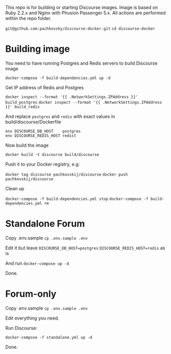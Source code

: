 This repo is for building or starting Discourse images. Image is based on Ruby 2.2.x and Nginx with Phusion Passenger 5.x.
All actions are performed within the repo folder.

`git@github.com:pachkovsky/discourse-docker.git`
`cd discourse-docker`

# Building image

You need to have running Postgres and Redis servers to build Discourse image

`docker-compose -f build-dependencies.yml up -d`

Get IP address of Redis and Postgres

`docker inspect --format '{{ .NetworkSettings.IPAddress }}' build_postgres`
`docker inspect --format '{{ .NetworkSettings.IPAddress }}' build_redis`

And replace `postgres` and `redis` with exact values in build/discourse/Dockerfile

```
env DISCOURSE_DB_HOST    postgres
env DISCOURSE_REDIS_HOST redist
```

Now build the image

`docker build -t discourse build/discourse`

Push it to your Docker registry, e.g:

`docker tag discourse pachkovskij/discourse`
`docker push pachkovskij/discourse`

Clean up

`docker-compose -f build-dependencies.yml stop`
`docker-compose -f build-dependencies.yml rm`

# Standalone Forum

Copy .env.sample
`cp .env.sample .env`

Edit it but leave `DISCOURSE_DB_HOST=postgres` `DISCOURSE_REDIS_HOST=redis` as is

And run
`docker-compose up -d`

Done.

# Forum-only

Copy .env.sample
`cp .env.sample .env`

Edit everything you need.

Run Discourse:

`docker-compose -f standalone.yml up -d`

Done.
